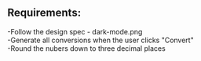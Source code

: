 ## Requirements: <br />
  -Follow the design spec - dark-mode.png <br />
  -Generate all conversions when the user clicks "Convert" <br />
  -Round the nubers down to three decimal places <br />
